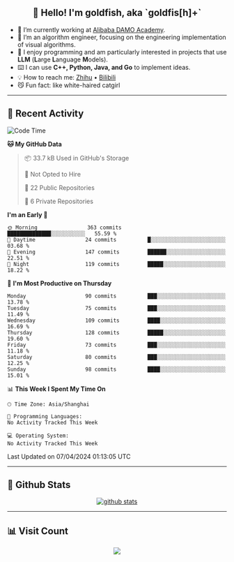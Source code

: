 
<h2 align="center">👋 Hello! I'm goldfish, aka `goldfis[h]+`</h2>

- 📍 I’m currently working at [Alibaba DAMO Academy](https://damo.alibaba.com/).  
- 🌱 I’m an algorithm engineer, focusing on the engineering implementation of visual algorithms.  
- 💬 I enjoy programming and am particularly interested in projects that use **LLM** (**L**arge **L**anguage **M**odels).   
- ⌨️ I can use **C++, Python, Java, and Go** to implement ideas.  
- 💡 How to reach me: [Zhihu](https://www.zhihu.com/people/goldfishh) • [Bilibili](https://space.bilibili.com/11349246)  
- 😼 Fun fact: like white-haired catgirl  

-------

## 🔧 Recent Activity

<!--START_SECTION:waka-->
![Code Time](http://img.shields.io/badge/Code%20Time-85%20hrs%2024%20mins-blue)

**🐱 My GitHub Data** 

> 📦 33.7 kB Used in GitHub's Storage 
 > 
> 🚫 Not Opted to Hire
 > 
> 📜 22 Public Repositories 
 > 
> 🔑 6 Private Repositories 
 > 
**I'm an Early 🐤** 

```text
🌞 Morning                363 commits         ██████████████░░░░░░░░░░░   55.59 % 
🌆 Daytime                24 commits          █░░░░░░░░░░░░░░░░░░░░░░░░   03.68 % 
🌃 Evening                147 commits         ██████░░░░░░░░░░░░░░░░░░░   22.51 % 
🌙 Night                  119 commits         █████░░░░░░░░░░░░░░░░░░░░   18.22 % 
```
📅 **I'm Most Productive on Thursday** 

```text
Monday                   90 commits          ███░░░░░░░░░░░░░░░░░░░░░░   13.78 % 
Tuesday                  75 commits          ███░░░░░░░░░░░░░░░░░░░░░░   11.49 % 
Wednesday                109 commits         ████░░░░░░░░░░░░░░░░░░░░░   16.69 % 
Thursday                 128 commits         █████░░░░░░░░░░░░░░░░░░░░   19.60 % 
Friday                   73 commits          ███░░░░░░░░░░░░░░░░░░░░░░   11.18 % 
Saturday                 80 commits          ███░░░░░░░░░░░░░░░░░░░░░░   12.25 % 
Sunday                   98 commits          ████░░░░░░░░░░░░░░░░░░░░░   15.01 % 
```


📊 **This Week I Spent My Time On** 

```text
🕑︎ Time Zone: Asia/Shanghai

💬 Programming Languages: 
No Activity Tracked This Week

💻 Operating System: 
No Activity Tracked This Week
```


 Last Updated on 07/04/2024 01:13:05 UTC
<!--END_SECTION:waka-->

-------

## 📆 Github Stats

<p align="center">
    <a href="https://github.com/anuraghazra/github-readme-stats">
      <img src="https://github-readme-stats.vercel.app/api?username=goldfishh&show_icons=true&theme=dracula" alt="github stats" />
    </a>
</p>

-------

## 📊 Visit Count

<p align="center">
  <a href="https://count.getloli.com/"><img src="https://count.getloli.com/get/@:goldfishh?theme=rule34"></a>
</p>
